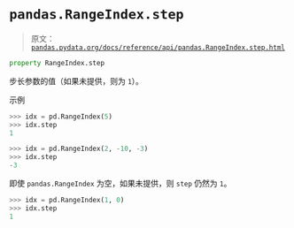 # `pandas.RangeIndex.step`

> 原文：[`pandas.pydata.org/docs/reference/api/pandas.RangeIndex.step.html`](https://pandas.pydata.org/docs/reference/api/pandas.RangeIndex.step.html)

```py
property RangeIndex.step
```

步长参数的值（如果未提供，则为 `1`）。

示例

```py
>>> idx = pd.RangeIndex(5)
>>> idx.step
1 
```

```py
>>> idx = pd.RangeIndex(2, -10, -3)
>>> idx.step
-3 
```

即使 `pandas.RangeIndex` 为空，如果未提供，则 `step` 仍然为 `1`。

```py
>>> idx = pd.RangeIndex(1, 0)
>>> idx.step
1 
```
